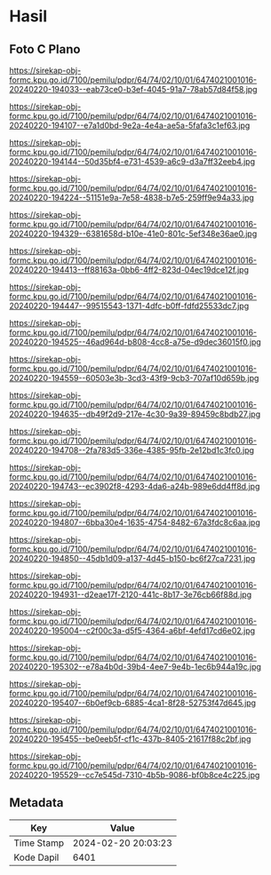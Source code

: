 # Hasil

## Foto C Plano

https://sirekap-obj-formc.kpu.go.id/7100/pemilu/pdpr/64/74/02/10/01/6474021001016-20240220-194033--eab73ce0-b3ef-4045-91a7-78ab57d84f58.jpg

https://sirekap-obj-formc.kpu.go.id/7100/pemilu/pdpr/64/74/02/10/01/6474021001016-20240220-194107--e7a1d0bd-9e2a-4e4a-ae5a-5fafa3c1ef63.jpg

https://sirekap-obj-formc.kpu.go.id/7100/pemilu/pdpr/64/74/02/10/01/6474021001016-20240220-194144--50d35bf4-e731-4539-a6c9-d3a7ff32eeb4.jpg

https://sirekap-obj-formc.kpu.go.id/7100/pemilu/pdpr/64/74/02/10/01/6474021001016-20240220-194224--51151e9a-7e58-4838-b7e5-259ff9e94a33.jpg

https://sirekap-obj-formc.kpu.go.id/7100/pemilu/pdpr/64/74/02/10/01/6474021001016-20240220-194329--6381658d-b10e-41e0-801c-5ef348e36ae0.jpg

https://sirekap-obj-formc.kpu.go.id/7100/pemilu/pdpr/64/74/02/10/01/6474021001016-20240220-194413--ff88163a-0bb6-4ff2-823d-04ec19dce12f.jpg

https://sirekap-obj-formc.kpu.go.id/7100/pemilu/pdpr/64/74/02/10/01/6474021001016-20240220-194447--99515543-1371-4dfc-b0ff-fdfd25533dc7.jpg

https://sirekap-obj-formc.kpu.go.id/7100/pemilu/pdpr/64/74/02/10/01/6474021001016-20240220-194525--46ad964d-b808-4cc8-a75e-d9dec36015f0.jpg

https://sirekap-obj-formc.kpu.go.id/7100/pemilu/pdpr/64/74/02/10/01/6474021001016-20240220-194559--60503e3b-3cd3-43f9-9cb3-707af10d659b.jpg

https://sirekap-obj-formc.kpu.go.id/7100/pemilu/pdpr/64/74/02/10/01/6474021001016-20240220-194635--db49f2d9-217e-4c30-9a39-89459c8bdb27.jpg

https://sirekap-obj-formc.kpu.go.id/7100/pemilu/pdpr/64/74/02/10/01/6474021001016-20240220-194708--2fa783d5-336e-4385-95fb-2e12bd1c3fc0.jpg

https://sirekap-obj-formc.kpu.go.id/7100/pemilu/pdpr/64/74/02/10/01/6474021001016-20240220-194743--ec3902f8-4293-4da6-a24b-989e6dd4ff8d.jpg

https://sirekap-obj-formc.kpu.go.id/7100/pemilu/pdpr/64/74/02/10/01/6474021001016-20240220-194807--6bba30e4-1635-4754-8482-67a3fdc8c6aa.jpg

https://sirekap-obj-formc.kpu.go.id/7100/pemilu/pdpr/64/74/02/10/01/6474021001016-20240220-194850--45db1d09-a137-4d45-b150-bc6f27ca7231.jpg

https://sirekap-obj-formc.kpu.go.id/7100/pemilu/pdpr/64/74/02/10/01/6474021001016-20240220-194931--d2eae17f-2120-441c-8b17-3e76cb66f88d.jpg

https://sirekap-obj-formc.kpu.go.id/7100/pemilu/pdpr/64/74/02/10/01/6474021001016-20240220-195004--c2f00c3a-d5f5-4364-a6bf-4efd17cd6e02.jpg

https://sirekap-obj-formc.kpu.go.id/7100/pemilu/pdpr/64/74/02/10/01/6474021001016-20240220-195302--e78a4b0d-39b4-4ee7-9e4b-1ec6b944a19c.jpg

https://sirekap-obj-formc.kpu.go.id/7100/pemilu/pdpr/64/74/02/10/01/6474021001016-20240220-195407--6b0ef9cb-6885-4ca1-8f28-52753f47d645.jpg

https://sirekap-obj-formc.kpu.go.id/7100/pemilu/pdpr/64/74/02/10/01/6474021001016-20240220-195455--be0eeb5f-cf1c-437b-8405-21617f88c2bf.jpg

https://sirekap-obj-formc.kpu.go.id/7100/pemilu/pdpr/64/74/02/10/01/6474021001016-20240220-195529--cc7e545d-7310-4b5b-9086-bf0b8ce4c225.jpg


## Metadata

| Key        | Value               |
| ---------- | ------------------- |
| Time Stamp | 2024-02-20 20:03:23 |
| Kode Dapil | 6401                |



